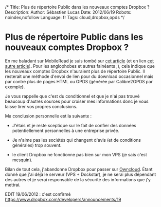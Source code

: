 /*
Title: Plus de répertoire Public dans les nouveaux comptes Dropbox ?
Description: 
Author: Sébastien Lucas
Date: 2012/06/19
Robots: noindex,nofollow
Language: fr
Tags: cloud,dropbox,opds
*/
# Plus de répertoire Public dans les nouveaux comptes Dropbox ?

En me baladant sur MobileRead je suis tombé sur [cet article](http://www.mobileread.com/forums/showthread.php?t=181578) (et en lien [cet autre article](http://forums.dropbox.com/topic.php?id=62381&replies=13)). Pour les anglophobes et autres fainéants ;), cela indique que les nouveaux comptes Dropbox n'auraient plus de répertoire Public. Il resterait une méthode d'envoi de lien pour du download occasionnel mais par contre plus de pages HTML ou OPDS (générée par Calibre2OPDS par exemple).

Je vous rappelle que c'est du conditionnel et que je n'ai pas trouvé beaucoup d'autres sources pour croiser mes informations donc je vous laisse tirer vos propres conclusions.

Ma conclusion personnelle est la suivante : 

*	J'étais et je reste sceptique sur le fait de confier des données potentiellement personnelles à une entreprise privée.

*	Je n'aime pas les sociétés qui changent d'avis (et de conditions générales) trop souvent.

*	le client Dropbox ne fonctionne pas bien sur mon VPS (je sais c'est mesquin).

Bilan de tout cela, j'abandonne Dropbox pour passer sur [Owncloud](http://owncloud.org/). Étant donné que j'ai déjà le serveur (VPS + Dockstar), je ne serai plus dépendant des autres et je serai responsable de la sécurité des informations que j'y mettrai.


EDIT 19/06/2012 : c'est confirmé https://www.dropbox.com/developers/announcements/19


